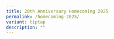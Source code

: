 ```yaml
---
title: 20th Anniversary Homecoming 2025
permalink: /homecoming-2025/
variant: tiptap
description: ""
---
```

<p></p>